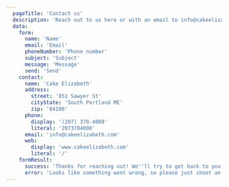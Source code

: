 ```yaml
---
  pageTitle: 'Contact us'
  description: 'Reach out to us here or with an email to info@cakeelizabeth.com'
  data:
    form: 
      name: 'Name'
      email: 'Email'
      phoneNumber: 'Phone number'
      subject: 'Subject'
      message: 'Message'
      send: 'Send'
    contact:
      name: 'Cake Elizabeth'
      address: 
        street: '851 Sawyer St'
        cityState: 'South Portland ME'
        zip: '04106'
      phone: 
        display: '(207) 370-4008'
        literal: '2073704008'
      email: 'info@cakeelizabeth.com'
      web: 
        display: 'www.cakeelizabeth.com'
        literal: '/'
    formResult: 
      success: 'Thanks for reaching out! We''ll try to get back to you as quickly as possible'
      error: 'Looks like something went wrong, so please just shoot an email with what you''re looking for over to <a target="_blank" href="mailto:info@cakeelizabeth.com">info@cakeelizabeth.com</a>'
---
```

